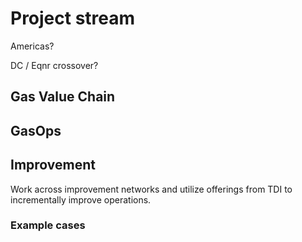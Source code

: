 # Project stream

Americas?

DC / Eqnr crossover?

## Gas Value Chain


## GasOps


## Improvement

Work across improvement networks and utilize offerings from TDI to incrementally improve operations.

### Example cases

